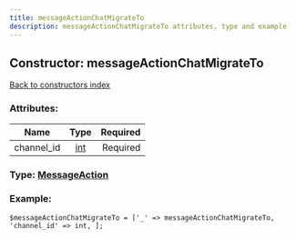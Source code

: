 ```yaml
---
title: messageActionChatMigrateTo
description: messageActionChatMigrateTo attributes, type and example
---
```

## Constructor: messageActionChatMigrateTo  
[Back to constructors index](index.md)



### Attributes:

| Name     |    Type       | Required |
|----------|:-------------:|---------:|
|channel\_id|[int](../types/int.md) | Required|



### Type: [MessageAction](../types/MessageAction.md)


### Example:

```
$messageActionChatMigrateTo = ['_' => messageActionChatMigrateTo, 'channel_id' => int, ];
```